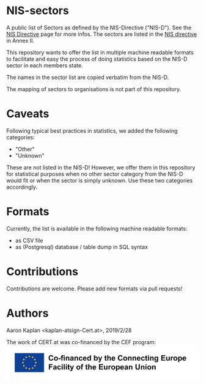 # NIS-sectors
A public list of Sectors as defined by the NIS-Directive ("NIS-D"). See the [NIS Directive](https://www.enisa.europa.eu/topics/nis-directive) page for more infos.
The sectors are listed in the [NIS directive](https://eur-lex.europa.eu/eli/dir/2016/1148/oj) in Annex II.

This repository wants to offer the list in multiple machine readable formats to facilitate and easy the process of doing statistics based on the NIS-D sector in each members state.

The names in the sector list are copied verbatim from the NIS-D.

The mapping of sectors to organisations is not part of this repository.


# Caveats

Following typical best practices in statistics, we added the following categories:

  * "Other"
  * "Unknown"

These are not listed in the NIS-D! However, we offer them in this repository for statistical purposes when no other sector category from the NIS-D would fit  or when the sector is simply unknown. Use these two categories accordingly.

# Formats

Currently, the list is available in the following machine readable formats:

  * as CSV file
  * as (Postgresql) database / table dump in SQL syntax

# Contributions

Contributions are welcome. Please add new formats via pull requests!

# Authors

Aaron Kaplan <kaplan-atsign-Cert.at>, 2019/2/28

The work of CERT.at was co-financed by the CEF program:
![cef-logo-small](cef-logo-small.png)


